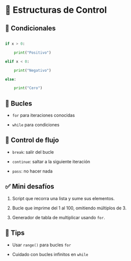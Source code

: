 # 🔁 Estructuras de Control

  

## 🧠 Condicionales

```python

if x > 0:

    print("Positivo")

elif x < 0:

    print("Negativo")

else:

    print("Cero")

```

  

## 🧠 Bucles

- `for` para iteraciones conocidas

- `while` para condiciones

  

## 🔁 Control de flujo

- `break`: salir del bucle

- `continue`: saltar a la siguiente iteración

- `pass`: no hacer nada

  

## ✅ Mini desafíos

1. Script que recorra una lista y sume sus elementos.

2. Bucle que imprime del 1 al 100, omitiendo múltiplos de 3.

3. Generador de tabla de multiplicar usando `for`.

  

## 📌 Tips

- Usar `range()` para bucles `for`

- Cuidado con bucles infinitos en `while`